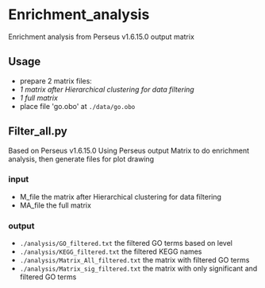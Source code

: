 # Enrichment_analysis

Enrichment analysis from Perseus v1.6.15.0 output matrix

## Usage

- prepare 2 matrix files:
- *1 matrix after Hierarchical clustering for data filtering*
- *1 full matrix*
- place file 'go.obo' at `./data/go.obo`

## Filter_all.py

Based on Perseus v1.6.15.0
Using Perseus output Matrix to do enrichment analysis, then generate files for plot drawing

### input
- M_file    the matrix after Hierarchical clustering for data filtering
- MA_file   the full matrix

### output
- `./analysis/GO_filtered.txt`    the filtered GO terms based on level
- `./analysis/KEGG_filtered.txt`  the filtered KEGG names
- `./analysis/Matrix_All_filtered.txt`    the matrix with filtered GO terms
- `./analysis/Matrix_sig_filtered.txt`    the matrix with only significant and filtered GO terms